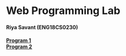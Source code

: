 <h1>Web Programming Lab</h1>
<h4>Riya Savant (ENG18CS0230)<h4>
<div><a href="https://github.com/riyasavant/fsd/tree/master/Program-01">Program 1</a></div>
<div><a href="https://github.com/riyasavant/fsd/tree/master/Program-02">Program 2</a></div>